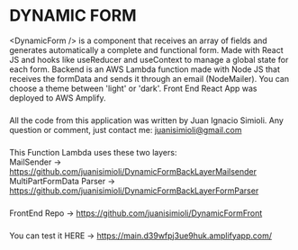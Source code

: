 # DYNAMIC FORM

\<DynamicForm /> is a component that receives an array of fields and generates automatically a complete and functional form.
Made with React JS and hooks like useReducer and useContext to manage a global state for each form.
Backend is an AWS Lambda function made with Node JS that receives the formData and sends it through an email (NodeMailer).
You can choose a theme between 'light' or 'dark'.
Front End React App was deployed to AWS Amplify.

### 

All the code from this application was written by Juan Ignacio Simioli.
Any question or comment, just contact me: juanisimioli@gmail.com

### 
This Function Lambda uses these two layers:<br>
MailSender -> https://github.com/juanisimioli/DynamicFormBackLayerMailsender<br>
MultiPartFormData Parser -> https://github.com/juanisimioli/DynamicFormBackLayerFormParser

### 
FrontEnd Repo -> https://github.com/juanisimioli/DynamicFormFront

### 
You can test it HERE -> https://main.d39wfpj3ue9huk.amplifyapp.com/
